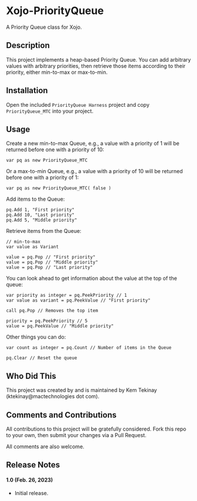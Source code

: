 # Xojo-PriorityQueue

A Priority Queue class for Xojo.

## Description

This project implements a heap-based Priority Queue. You can add arbitrary values with arbitrary priorities, then retrieve those items according to their priority, either min-to-max or max-to-min.

## Installation

Open the included `PriorityQueue Harness` project and copy `PriorityQueue_MTC` into your project.

## Usage

Create a new min-to-max Queue, e.g., a value with a priority of 1 will be returned before one with a priority of 10:

```
var pq as new PriorityQueue_MTC
```

Or a max-to-min Queue, e.g., a value with a priority of 10 will be returned before one with a priority of 1:

```
var pq as new PriorityQueue_MTC( false )
```

Add items to the Queue:

```
pq.Add 1, "First priority"
pq.Add 10, "Last priority"
pq.Add 5, "Middle priority"
```

Retrieve items from the Queue:

```
// min-to-max
var value as Variant

value = pq.Pop // "First priority"
value = pq.Pop // "Middle priority"
value = pq.Pop // "Last priority"
```

You can look ahead to get information about the value at the top of the queue:

```
var priority as integer = pq.PeekPriority // 1
var value as variant = pq.PeekValue // "First priority"

call pq.Pop // Removes the top item

priority = pq.PeekPriority // 5
value = pq.PeekValue // "Middle priority"
```

Other things you can do:

```
var count as integer = pq.Count // Number of items in the Queue

pq.Clear // Reset the queue
```

## Who Did This

This project was created by and is maintained by Kem Tekinay (ktekinay@mactechnologies dot com).

## Comments and Contributions

All contributions to this project will be gratefully considered. Fork this repo to your own, then submit your changes via a Pull Request.

All comments are also welcome.

## Release Notes

#### 1.0 (Feb. 26, 2023)

- Initial release.
